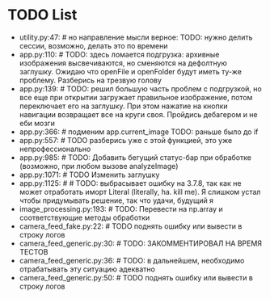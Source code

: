 # TODO List

- utility.py:47: # но направление мысли верное: TODO: нужно делить сессии, возможно, делать это по времени
- app.py:110: # TODO: здесь ломается подгрузка: архивные изображения высвечиваются, но сменяются на дефолтную заглушку. Ожидаю что openFile и openFolder будут иметь ту-же проблему. Разберись на трезвую голову
- app.py:139: # TODO: решил большую часть проблем с подгрузкой, но все еще при открытии загружает правильное изображение, потом переключает его на заглушку. При этом нажатие на кнопки навигации возвращает все на круги своя. Пройдись дебагером и не еби мозги
- app.py:366: # подменим app.current_image TODO: раньше было до if
- app.py:557: # TODO разберись уже с этой функцией, это уже непрофессионально
- app.py:985: # TODO: Добавить бегущий статус-бар при обработке (возможно, при любом вызове analyzeImage)
- app.py:1071: # TODO Изменить заглушку
- app.py:1125: #     # TODO: выбрасывает ошибку на 3.7.8, так как не может отработать иморт Literal (literally, ha. kill me). Я слишком устал чтобы придумывать решение, так что удачи, будущий я
- image_processing.py:193: # TODO: Перевести на np.array и соответствующие методы обработки
- camera_feed_fake.py:22: # TODO поднять ошибку или вывести в строку логов
- camera_feed_generic.py:30: # TODO: ЗАКОММЕНТИРОВАЛ НА ВРЕМЯ ТЕСТОВ
- camera_feed_generic.py:36: # TODO: в дальнейшем, необходимо отрабатывать эту ситуацию адекватно
- camera_feed_generic.py:50: # TODO поднять ошибку или вывести в строку логов
